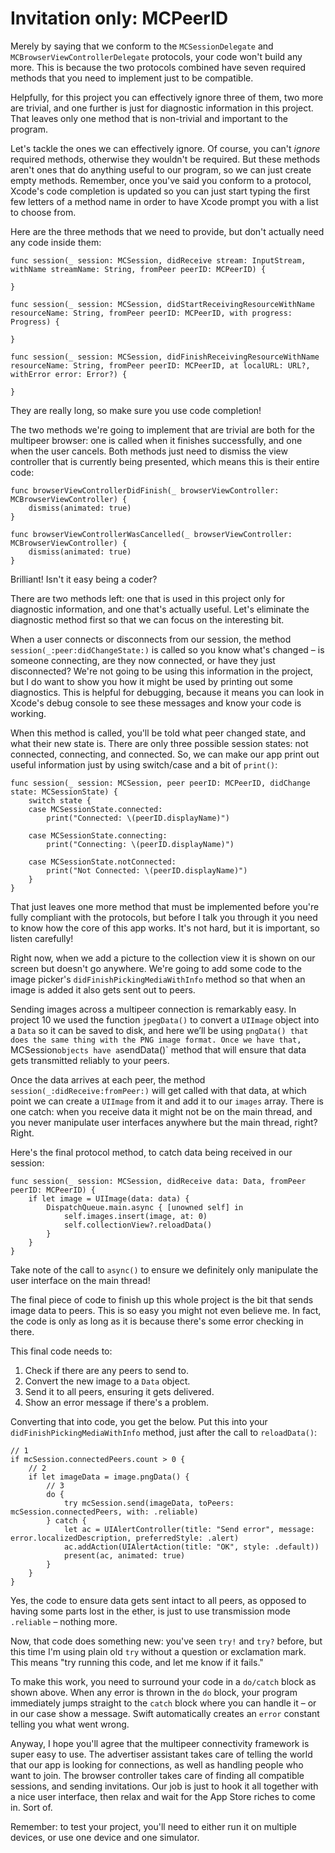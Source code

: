 # Invitation only: MCPeerID

Merely by saying that we conform to the `MCSessionDelegate` and `MCBrowserViewControllerDelegate` protocols, your code won't build any more. This is because the two protocols combined have seven required methods that you need to implement just to be compatible.

Helpfully, for this project you can effectively ignore three of them, two more are trivial, and one further is just for diagnostic information in this project. That leaves only one method that is non-trivial and important to the program.

Let's tackle the ones we can effectively ignore. Of course, you can't *ignore* required methods, otherwise they wouldn't be required. But these methods aren't ones that do anything useful to our program, so we can just create empty methods. Remember, once you've said you conform to a protocol, Xcode's code completion is updated so you can just start typing the first few letters of a method name in order to have Xcode prompt you with a list to choose from.

Here are the three methods that we need to provide, but don't actually need any code inside them:

    func session(_ session: MCSession, didReceive stream: InputStream, withName streamName: String, fromPeer peerID: MCPeerID) {

    }

    func session(_ session: MCSession, didStartReceivingResourceWithName resourceName: String, fromPeer peerID: MCPeerID, with progress: Progress) {

    }

    func session(_ session: MCSession, didFinishReceivingResourceWithName resourceName: String, fromPeer peerID: MCPeerID, at localURL: URL?, withError error: Error?) {

    }

They are really long, so make sure you use code completion!

The two methods we're going to implement that are trivial are both for the multipeer browser: one is called when it finishes successfully, and one when the user cancels. Both methods just need to dismiss the view controller that is currently being presented, which means this is their entire code:

    func browserViewControllerDidFinish(_ browserViewController: MCBrowserViewController) {
        dismiss(animated: true)
    }

    func browserViewControllerWasCancelled(_ browserViewController: MCBrowserViewController) {
        dismiss(animated: true)
    }

Brilliant! Isn't it easy being a coder?

There are two methods left: one that is used in this project only for diagnostic information, and one that's actually useful. Let's eliminate the diagnostic method first so that we can focus on the interesting bit.

When a user connects or disconnects from our session, the method `session(_:peer:didChangeState:)` is called so you know what's changed – is someone connecting, are they now connected, or have they just disconnected? We're not going to be using this information in the project, but I do want to show you how it might be used by printing out some diagnostics. This is helpful for debugging, because it means you can look in Xcode's debug console to see these messages and know your code is working.

When this method is called, you'll be told what peer changed state, and what their new state is. There are only three possible session states: not connected, connecting, and connected. So, we can make our app print out useful information just by using switch/case and a bit of `print()`:

    func session(_ session: MCSession, peer peerID: MCPeerID, didChange state: MCSessionState) {
        switch state {
        case MCSessionState.connected:
            print("Connected: \(peerID.displayName)")

        case MCSessionState.connecting:
            print("Connecting: \(peerID.displayName)")

        case MCSessionState.notConnected:
            print("Not Connected: \(peerID.displayName)")
        }
    }

That just leaves one more method that must be implemented before you're fully compliant with the protocols, but before I talk you through it you need to know how the core of this app works. It's not hard, but it is important, so listen carefully!

Right now, when we add a picture to the collection view it is shown on our screen but doesn't go anywhere. We're going to add some code to the image picker's `didFinishPickingMediaWithInfo` method so that when an image is added it also gets sent out to peers.

Sending images across a multipeer connection is remarkably easy. In project 10 we used the function `jpegData()` to convert a `UIImage` object into a `Data` so it can be saved to disk, and here we’ll be using `pngData() that does the same thing with the PNG image format. Once we have that, `MCSession` objects have a `sendData()` method that will ensure that data gets transmitted reliably to your peers.

Once the data arrives at each peer, the method `session(_:didReceive:fromPeer:)` will get called with that data, at which point we can create a `UIImage` from it and add it to our `images` array. There is one catch: when you receive data it might not be on the main thread, and you never manipulate user interfaces anywhere but the main thread, right? Right.

Here's the final protocol method, to catch data being received in our session:

    func session(_ session: MCSession, didReceive data: Data, fromPeer peerID: MCPeerID) {
        if let image = UIImage(data: data) {
            DispatchQueue.main.async { [unowned self] in
                self.images.insert(image, at: 0)
                self.collectionView?.reloadData()
            }
        }
    }

Take note of the call to `async()` to ensure we definitely only manipulate the user interface on the main thread!

The final piece of code to finish up this whole project is the bit that sends image data to peers. This is so easy you might not even believe me. In fact, the code is only as long as it is because there's some error checking in there.

This final code needs to:

1. Check if there are any peers to send to.
2. Convert the new image to a `Data` object.
3. Send it to all peers, ensuring it gets delivered.
4. Show an error message if there's a problem.

Converting that into code, you get the below. Put this into your `didFinishPickingMediaWithInfo` method, just after the call to `reloadData()`:

    // 1
    if mcSession.connectedPeers.count > 0 {
        // 2
        if let imageData = image.pngData() {
            // 3
            do {
                try mcSession.send(imageData, toPeers: mcSession.connectedPeers, with: .reliable)
            } catch {
                let ac = UIAlertController(title: "Send error", message: error.localizedDescription, preferredStyle: .alert)
                ac.addAction(UIAlertAction(title: "OK", style: .default))
                present(ac, animated: true)
            }
        }
    }

Yes, the code to ensure data gets sent intact to all peers, as opposed to having some parts lost in the ether, is just to use transmission mode `.reliable` – nothing more.

Now, that code does something new: you've seen `try!` and `try?` before, but this time I'm using plain old `try` without a question or exclamation mark. This means "try running this code, and let me know if it fails."

To make this work, you need to surround your code in a `do/catch` block as shown above. When any error is thrown in the `do` block, your program immediately jumps straight to the `catch` block where you can handle it – or in our case show a message. Swift automatically creates an `error` constant telling you what went wrong.

Anyway, I hope you'll agree that the multipeer connectivity framework is super easy to use. The advertiser assistant takes care of telling the world that our app is looking for connections, as well as handling people who want to join. The browser controller takes care of finding all compatible sessions, and sending invitations. Our job is just to hook it all together with a nice user interface, then relax and wait for the App Store riches to come in. Sort of.

Remember: to test your project, you'll need to either run it on multiple devices, or use one device and one simulator.
